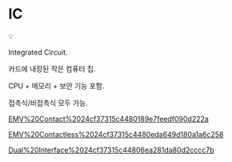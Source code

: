 # IC

<aside>
💡

Integrated Circuit.

카드에 내장된 작은 컴퓨터 칩.

CPU + 메모리 + 보안 기능 포함.

접촉식/비접촉식 모두 가능.

</aside>

[EMV%20Contact%2024cf37315c4480189e7feedf090d222a](EMV%20Contact%2024cf37315c4480189e7feedf090d222a)

[EMV%20Contactless%2024cf37315c4480eda649d180a1a6c258](EMV%20Contactless%2024cf37315c4480eda649d180a1a6c258)

[Dual%20Interface%2024cf37315c44806ea281da80d2cccc7b](Dual%20Interface%2024cf37315c44806ea281da80d2cccc7b)